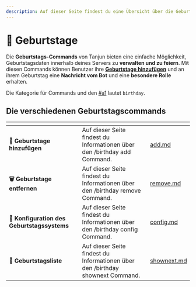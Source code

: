```yaml
---
description: Auf dieser Seite findest du eine Übersicht über die Geburtstagscommands.
---
```


# 🎉 Geburtstage

Die **Geburtstags-Commands** von Tanjun bieten eine einfache Möglichkeit, Geburtstagsdaten innerhalb deines Servers zu **verwalten und zu feiern**. Mit diesen Commands können Benutzer ihre [**Geburtstage hinzufügen**](add.md) und an ihrem Geburtstag eine **Nachricht vom Bot** und eine **besondere Rolle** erhalten.

Die Kategorie für Commands und den [#a1](../index.md#a1 "mention") lautet `birthday`.

## Die verschiedenen Geburtstagscommands <a href="#a1" id="a1"></a>

<table data-card-size="large" data-view="cards" data-full-width="false"><thead><tr><th></th><th></th><th data-hidden data-card-target data-type="content-ref"></th></tr></thead><tbody><tr><td><strong>🎂 Geburtstage hinzufügen</strong></td><td>Auf dieser Seite findest du Informationen über den /birthday add Command.</td><td><a href="add.md">add.md</a></td></tr><tr><td><strong>🗑️ Geburtstage entfernen</strong></td><td>Auf dieser Seite findest du Informationen über den /birthday remove Command.</td><td><a href="remove.md">remove.md</a></td></tr><tr><td><strong>🔧 Konfiguration des Geburtstagssystems</strong></td><td>Auf dieser Seite findest du Informationen über den /birthday config Command.</td><td><a href="config.md">config.md</a></td></tr><tr><td><strong>📃 Geburtstagsliste</strong></td><td>Auf dieser Seite findest du Informationen über den /birthday shownext Command.</td><td><a href="shownext.md">shownext.md</a></td></tr></tbody></table>
